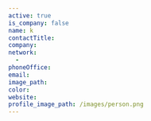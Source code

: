 ```yaml
---
active: true
is_company: false
name: k
contactTitle:
company:
network:
  -
phoneOffice:
email:
image_path:
color:
website:
profile_image_path: /images/person.png
---
```

